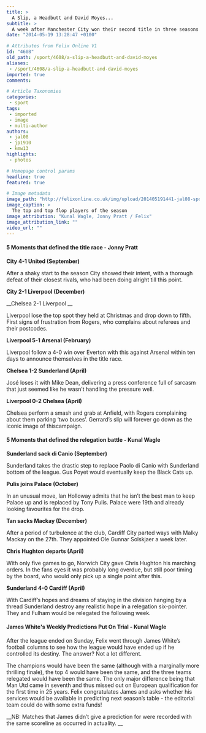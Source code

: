 ```yaml
---
title: >
  A Slip, a Headbutt and David Moyes...
subtitle: >
  A week after Manchester City won their second title in three seasons Kunal Wagle, Jonny Pratt and Football Columnist James White take a look at a Premier League season that really did have it all.
date: "2014-05-19 13:28:47 +0100"

# Attributes from Felix Online V1
id: "4608"
old_path: /sport/4608/a-slip-a-headbutt-and-david-moyes
aliases:
 - /sport/4608/a-slip-a-headbutt-and-david-moyes
imported: true
comments:

# Article Taxonomies
categories:
 - sport
tags:
 - imported
 - image
 - multi-author
authors:
 - jal08
 - jp1910
 - kmw13
highlights:
 - photos

# Homepage control params
headline: true
featured: true

# Image metadata
image_path: "http://felixonline.co.uk/img/upload/201405191441-jal08-sport_pitch_teams.png"
image_caption: >
  The top and top flop players of the season
image_attribution: "Kunal Wagle, Jonny Pratt / Felix"
image_attribution_link: ""
video_url: ""
---
```


#### 5 Moments that defined the title race - Jonny Pratt

__City 4-1 United (September)__

After a shaky start to the season City showed their intent, with a thorough defeat of their closest rivals, who had been doing alright till this point.

__City 2-1 Liverpool (December)__

__Chelsea 2-1 Liverpool __

Liverpool lose the top spot they held at Christmas and drop down to fifth. First signs of frustration from Rogers, who complains about referees and their postcodes.

__Liverpool 5-1 Arsenal (February)__

Liverpool follow a 4-0 win over Everton with this against Arsenal within ten days to announce themselves in the title race.

__Chelsea 1-2 Sunderland (April)__

José loses it with Mike Dean, delivering a press conference full of sarcasm that just seemed like he wasn’t handling the pressure well.

__Liverpool 0-2 Chelsea (April)__

Chelsea perform a smash and grab at Anfield, with Rogers complaining about them parking ‘two buses’. Gerrard’s slip will forever go down as the iconic image of thiscampaign.

#### 5 Moments that defined the relegation battle - Kunal Wagle

__Sunderland sack di Canio (September)__

Sunderland takes the drastic step to replace Paolo di Canio with Sunderland bottom of the league. Gus Poyet would eventually keep the Black Cats up.

__Pulis joins Palace (October)__

In an unusual move, Ian Holloway admits that he isn’t the best man to keep Palace up and is replaced by Tony Pulis. Palace were 19th and already looking favourites for the drop.

__Tan sacks Mackay (December)__

After a period of turbulence at the club, Cardiff City parted ways with Malky Mackay on the 27th. They appointed Ole Gunnar Solskjaer a week later.

__Chris Hughton departs (April)__

With only five games to go, Norwich City gave Chris Hughton his marching orders. In the fans eyes it was probably long overdue, but still poor timing by the board, who would only pick up a single point after this.

__Sunderland 4-0 Cardiff (April)__

With Cardiff’s hopes and dreams of staying in the division hanging by a thread Sunderland destroy any realistic hope in a relegation six-pointer. They and Fulham would be relegated the following week.

#### __James White's Weekly Predictions Put On Trial - Kunal Wagle__

After the league ended on Sunday, Felix went through James White’s football columns to see how the league would have ended up if he controlled its destiny. The answer? Not a lot different.

The champions would have been the same (although with a marginally more thrilling finale), the top 4 would have been the same, and the three teams relegated would have been the same. The only major difference being that Man Utd came in seventh and thus missed out on European qualification for the first time in 25 years. Felix congratulates James and asks whether his services would be available in predicting next season’s table - the editorial team could do with some extra funds!

__NB: Matches that James didn’t give a prediction for were recorded with the same scoreline as occurred in actuality. __
